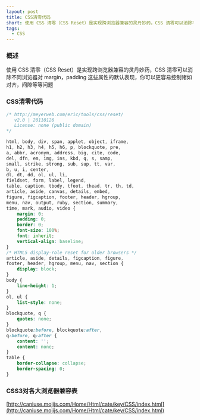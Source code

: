 ```yaml
---
layout: post
title: CSS清零代码
short: 使用 CSS 清零（CSS Reset）是实现跨浏览器兼容的灵丹妙药，CSS 清零可以消除不同浏览器对 margin，padding 这些属性的默认表现，你可以更容易控制诸如对齐，间隙等等问题
tags:
  - CSS
---
```


### 概述

使用 CSS 清零（CSS Reset）是实现跨浏览器兼容的灵丹妙药，CSS 清零可以消除不同浏览器对 margin，padding 这些属性的默认表现，你可以更容易控制诸如对齐，间隙等等问题

### CSS清零代码

```css
/* http://meyerweb.com/eric/tools/css/reset/ 
   v2.0 | 20110126
   License: none (public domain)
*/

html, body, div, span, applet, object, iframe,
h1, h2, h3, h4, h5, h6, p, blockquote, pre,
a, abbr, acronym, address, big, cite, code,
del, dfn, em, img, ins, kbd, q, s, samp,
small, strike, strong, sub, sup, tt, var,
b, u, i, center,
dl, dt, dd, ol, ul, li,
fieldset, form, label, legend,
table, caption, tbody, tfoot, thead, tr, th, td,
article, aside, canvas, details, embed, 
figure, figcaption, footer, header, hgroup, 
menu, nav, output, ruby, section, summary,
time, mark, audio, video {
	margin: 0;
	padding: 0;
	border: 0;
	font-size: 100%;
	font: inherit;
	vertical-align: baseline;
}
/* HTML5 display-role reset for older browsers */
article, aside, details, figcaption, figure, 
footer, header, hgroup, menu, nav, section {
	display: block;
}
body {
	line-height: 1;
}
ol, ul {
	list-style: none;
}
blockquote, q {
	quotes: none;
}
blockquote:before, blockquote:after,
q:before, q:after {
	content: '';
	content: none;
}
table {
	border-collapse: collapse;
	border-spacing: 0;
}
```

### CSS3对各大浏览器兼容表

[http://caniuse.mojijs.com/Home/Html/cate/key/CSS/index.html](http://caniuse.mojijs.com/Home/Html/cate/key/CSS/index.html)
